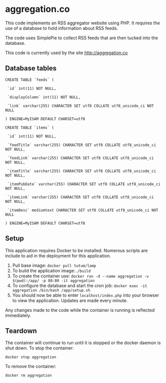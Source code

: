 aggregation.co
==============
This code implements an RSS aggregator website using PHP.  It requires the use of a database to hold information about RSS feeds.

The code uses SimplePie to collect RSS feeds that are then tucked into the
database.

This code is currently used by the site http://aggregation.co

Database tables
---------------

```
CREATE TABLE `feeds` (

 `id` int(11) NOT NULL,

 `displayColumn` int(11) NOT NULL,

 `link` varchar(255) CHARACTER SET utf8 COLLATE utf8_unicode_ci NOT NULL

) ENGINE=MyISAM DEFAULT CHARSET=utf8

CREATE TABLE `items` (

 `id` int(11) NOT NULL,

 `feedTitle` varchar(255) CHARACTER SET utf8 COLLATE utf8_unicode_ci NOT NULL,

 `feedLink` varchar(255) CHARACTER SET utf8 COLLATE utf8_unicode_ci NOT NULL,

 `itemTitle` varchar(255) CHARACTER SET utf8 COLLATE utf8_unicode_ci NOT NULL,

 `itemPubDate` varchar(255) CHARACTER SET utf8 COLLATE utf8_unicode_ci NOT NULL,

 `itemLink` varchar(255) CHARACTER SET utf8 COLLATE utf8_unicode_ci NOT NULL,

 `itemDesc` mediumtext CHARACTER SET utf8 COLLATE utf8_unicode_ci NOT NULL

) ENGINE=MyISAM DEFAULT CHARSET=utf8

```

Setup
-----

This application requires Docker to be installed. Numerous scripts are include to aid in the deployment for this application.  

1. Pull base image: `docker pull tutum/lamp` 
2. To build the application image:`./build`
3. To create the container use: `docker run -d --name aggregation -v $(pwd):/app/ -p 80:80 -it aggregation`
4. To configure the database and start the cron job: `docker exec -it aggregation /bin/bash /app/setup.sh`
5. You should now be able to enter `localhost/index.php` into your browser to view the application. Updates are made every minute.  

Any changes made to the code while the container is running is reflected immediately. 

Teardown
--------

The container will continue to run until it is stopped or the docker daemon is shut down. To stop the container:  

```
docker stop aggregation
```

To remove the container: 

```
docker rm aggregation
```

